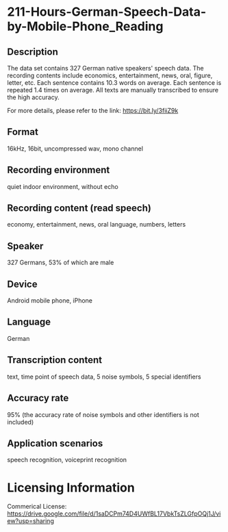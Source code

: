 # 211-Hours-German-Speech-Data-by-Mobile-Phone_Reading


## Description
The data set contains 327 German native speakers' speech data. The recording contents include economics, entertainment, news, oral, figure, letter, etc. Each sentence contains 10.3 words on average. Each sentence is repeated 1.4 times on average. All texts are manually transcribed to ensure the high accuracy.

For more details, please refer to the link: https://bit.ly/3fiiZ9k

## Format
16kHz, 16bit, uncompressed wav, mono channel

## Recording environment
quiet indoor environment, without echo

## Recording content (read speech)
economy, entertainment, news, oral language, numbers, letters

## Speaker
327 Germans, 53% of which are male

## Device
Android mobile phone, iPhone

## Language
German

## Transcription content
text, time point of speech data, 5 noise symbols, 5 special identifiers

## Accuracy rate
95% (the accuracy rate of noise symbols and other identifiers is not included)

## Application scenarios
speech recognition, voiceprint recognition

# Licensing Information
Commerical License: https://drive.google.com/file/d/1saDCPm74D4UWfBL17VbkTsZLGfpOQj1J/view?usp=sharing
